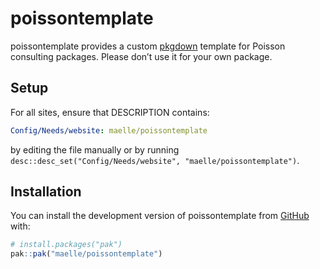 
# poissontemplate

<!-- badges: start -->
<!-- badges: end -->

poissontemplate provides a custom [pkgdown](https://pkgdown.r-lib.org/) template for Poisson consulting packages. 
Please don’t use it for your own package.

## Setup

For all sites, ensure that DESCRIPTION contains:

```yaml
Config/Needs/website: maelle/poissontemplate
```

by editing the file manually or by running `desc::desc_set("Config/Needs/website", "maelle/poissontemplate")`.


## Installation

You can install the development version of poissontemplate from [GitHub](https://github.com/) with:

``` r
# install.packages("pak")
pak::pak("maelle/poissontemplate")
```
